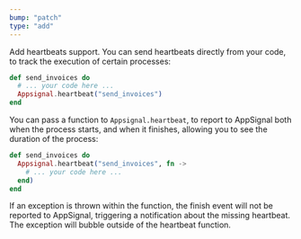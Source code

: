 ```yaml
---
bump: "patch"
type: "add"
---
```


Add heartbeats support. You can send heartbeats directly from your code, to track the execution of certain processes:

```elixir
def send_invoices do
  # ... your code here ...
  Appsignal.heartbeat("send_invoices")
end
```

You can pass a function to `Appsignal.heartbeat`, to report to AppSignal both when the process starts, and when it finishes, allowing you to see the duration of the process:

```elixir
def send_invoices do
  Appsignal.heartbeat("send_invoices", fn ->
    # ... your code here ...
  end)
end
```

If an exception is thrown within the function, the finish event will not be reported to AppSignal, triggering a notification about the missing heartbeat. The exception will bubble outside of the heartbeat function.
